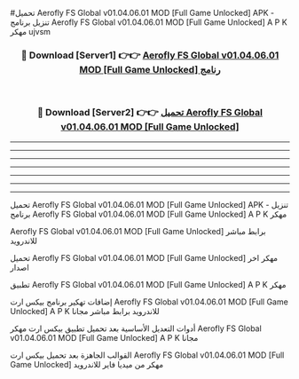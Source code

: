 #تحميل Aerofly FS Global v01.04.06.01 MOD [Full Game Unlocked]  APK - تنزيل برنامج Aerofly FS Global v01.04.06.01 MOD [Full Game Unlocked]  A P K مهكر ujvsm 



<div align="center">
<h3>🔴 Download [Server1] 👉👉 <a href="https://apkdownload10.web.app/?title=Aerofly FS Global v01.04.06.01 MOD [Full Game Unlocked] ">Aerofly FS Global v01.04.06.01 MOD [Full Game Unlocked]  رنامج</a></h3><br>

<h3>🔴 Download [Server2] 👉👉 <a href="https://apkdownload10.web.app/?title=Aerofly FS Global v01.04.06.01 MOD [Full Game Unlocked] ">تحميل Aerofly FS Global v01.04.06.01 MOD [Full Game Unlocked]  </a></h3>
</div>


----------------------------------------------------------

----------------------------------------------------------

----------------------------------------------------------

----------------------------------------------------------

----------------------------------------------------------

----------------------------------------------------------

----------------------------------------------------------

تحميل Aerofly FS Global v01.04.06.01 MOD [Full Game Unlocked]  APK - تنزيل برنامج Aerofly FS Global v01.04.06.01 MOD [Full Game Unlocked]  A P K مهكر

Aerofly FS Global v01.04.06.01 MOD [Full Game Unlocked]  برابط مباشر للاندرويد

تحميل Aerofly FS Global v01.04.06.01 MOD [Full Game Unlocked]  مهكر اخر اصدار

تطبيق Aerofly FS Global v01.04.06.01 MOD [Full Game Unlocked]  A P K مهكر

إضافات تهكير برنامج بيكس ارت Aerofly FS Global v01.04.06.01 MOD [Full Game Unlocked]  A P K للاندرويد برابط مباشر مجانا

أدوات التعديل الأساسية بعد تحميل تطبيق بيكس ارت مهكر Aerofly FS Global v01.04.06.01 MOD [Full Game Unlocked]  A P K مجانا

القوالب الجاهزة بعد تحميل بيكس ارت Aerofly FS Global v01.04.06.01 MOD [Full Game Unlocked]  مهكر من ميديا فاير للاندرويد


